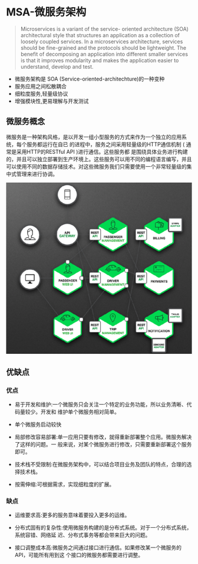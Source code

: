 # MSA-微服务架构

> Microservices is a variant of the service- oriented architecture (SOA) architectural style that structures an application as a collection of loosely coupled services. In a microservices architecture, services should be fine-grained and the protocols should be lightweight. The benefit of decomposing an application into different smaller services is that it improves modularity and makes the application easier to understand, develop and test.

- 微服务架构是 SOA (Service-oriented-architechture)的一种变种
- 服务应用之间松散耦合
- 细粒度服务,轻量级协议
- 增强模块性,更易理解与开发测试

## 微服务概念

微服务是一种架构风格，是以开发一组小型服务的方式来作为一个独立的应用系统，每个服务都运行在自已 的进程中，服务之间采用轻量级的HTTP通信机制 ( 通常是采用HTTP的RESTful API )进行通信。这些服务都 是围绕具体业务进行构建的，并且可以独立部署到生产环境上。这些服务可以用不同的编程语言编写，并且 可以使用不同的数据存储技术。对这些微服务我们只需要使用一个非常轻量级的集中式管理来进行协调。



![image-20191130202712415](assets/image-20191130202712415.png)

## 优缺点

### 优点

- 易于开发和维护:一个微服务只会关注一个特定的业务功能，所以业务清晰、代码量较少。开发和 维护单个微服务相对简单。

- 单个微服务启动较快

- 局部修改容易部署:单一应用只要有修改，就得重新部署整个应用。微服务解决了这样的问题。一
  般来说，对某个微服务进行修改，只需要重新部署这个服务即可。

- 技术栈不受限制:在微服务架构中，可以结合项目业务及团队的特点，合理的选择技术栈。

- 按需伸缩:可根据需求，实现细粒度的扩展。

### 缺点

- 运维要求高:更多的服务意味着要投入更多的运维。

- 分布式固有的复杂性:使用微服务构建的是分布式系统。对于一个分布式系统，系统容错、网络延
       迟、分布式事务等都会带来巨大的问题。

- 接口调整成本高:微服务之间通过接口进行通信。如果修改某一个微服务的API，可能所有用到这
       个接口的微服务都需要进行调整。